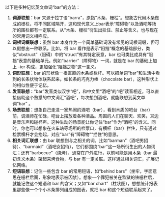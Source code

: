 以下是多种记忆英文单词“bar”的方法：
1. **词源联想**：bar 来源于拉丁语“barra”，原指“木条、栅栏”。想象古代用木条做成的栅栏，将不同区域隔开，这和现代意义上bar表示“障碍物”以及酒吧等场所的围栏都有一定联系。从“木条、栅栏”衍生出拦住、禁止等含义，也与现在的常用词义相呼应。 
2. **词根词缀联想**：虽然 bar 本身作为一个简单基础词没有常见的词根词缀，但可以假想出一种联系。比如，将 bar 看作是表示“阻挡”概念的基础部分，类似“obstruct”（阻碍）中的“struct”有其特定表意，bar 也可类比成具有“阻挡”表意的基础单元。例如“barrier”（障碍物）一词，就是在 bar 的基础上加上 -ier 构成，更加强化“阻挡之物”这一含义。 
3. **词形联想**：bar 的形状像一根直直的木条或栏杆。可以把单词“bar”和生活中看到的长条状物体联系起来，如长条的巧克力棒（chocolate bar），这种形状上的相似性便于记忆。 
4. **发音联想**：“bar”发音类似汉字“吧”，和中文里“酒吧”的“吧”读音相近。可以直接借助这个熟悉的中文词汇“酒吧”，每次想到酒吧，就能联想到英文单词“bar” 。 
5. **场景联想**：想象自己走进一家热闹的酒吧（bar），看到木质的吧台（bar）前，调酒师在忙碌，吧台上摆放着各种酒品。周围的人们在聊天、欢笑，耳边是音乐声和碰杯声。这种生动的场景能让你记住“bar”作为“酒吧”的含义。同时，你也可以想象在火车站等场所的检票口，有横杆（bar）拦住，只有通过检票横杆才会抬起，对应“bar”有“障碍物”“拦住”的意思。 
6. **相关词汇联想**：由 bar 联想到与之相关的词。比如“barman”（酒吧男招待）、“barmaid”（酒吧女招待），它们都围绕“bar”这一场所衍生出的人物词汇；还有“barbecue”（烧烤），通常在户外进行，以前可能是用木条（bar 最初含义木条）架起来烤食物，与 bar 有一定关联。这样通过相关词汇，扩展记忆网络。 
7. **短语联想**：记住一些包含 bar 的常用短语，如“behind bars”（坐牢，字面意思在栅栏后面，形象地表示被囚禁）。想象一个罪犯被关在监狱的铁栅栏后，就能记住这个短语和 bar 的含义；又如“bar chart”（柱状图），想想统计报表里那些像一个个小木条排列组成的图表，就把 bar 和这个短语联系起来了。 